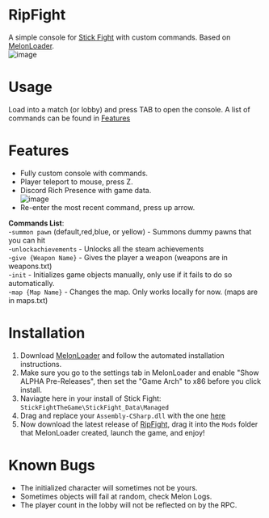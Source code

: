 # RipFight
A simple console for [Stick Fight](https://store.steampowered.com/app/674940/Stick_Fight_The_Game/) with custom commands. Based on [MelonLoader](https://melonwiki.xyz/#/).  
![image](https://cdn.discordapp.com/app-icons/819053346207039498/ff974a04c90c177827f8aea0ce7e9c43.png)

# Usage
Load into a match (or lobby) and press TAB to open the console. A list of commands can be found in [Features](#features)

# Features
- Fully custom console with commands.
- Player teleport to mouse, press Z.
- Discord Rich Presence with game data.  
![image](https://media.discordapp.net/attachments/630277945507708928/821564462443266078/unknown.png)  
- Re-enter the most recent command, press up arrow.

__Commands List__:  
-``summon pawn`` (default,red,blue, or yellow) - Summons dummy pawns that you can hit  
-``unlockachievements`` - Unlocks all the steam achievements  
-``give {Weapon Name}`` - Gives the player a weapon (weapons are in weapons.txt)  
-``init`` - Initializes game objects manually, only use if it fails to do so automatically.  
-``map {Map Name}`` - Changes the map. Only works locally for now. (maps are in maps.txt)  

# Installation
1. Download [MelonLoader](https://melonwiki.xyz/#/?id=requirements) and follow the automated installation instructions.  
2. Make sure you go to the settings tab in MelonLoader and enable "Show ALPHA Pre-Releases", then set the "Game Arch" to x86 before you click install.  
3. Naviagte here in your install of Stick Fight: ``StickFightTheGame\StickFight_Data\Managed``  
4. Drag and replace your ``Assembly-CSharp.dll`` with the one [here](https://github.com/karmakittenx/RipFight/tree/main/Deps)  
5. Now download the latest release of [RipFight](https://github.com/karmakittenx/RipFight/releases), drag it into the ``Mods`` folder that MelonLoader created, launch the game, and enjoy!

# Known Bugs  
- The initialized character will sometimes not be yours.  
- Sometimes objects will fail at random, check Melon Logs.  
- The player count in the lobby will not be reflected on by the RPC.
